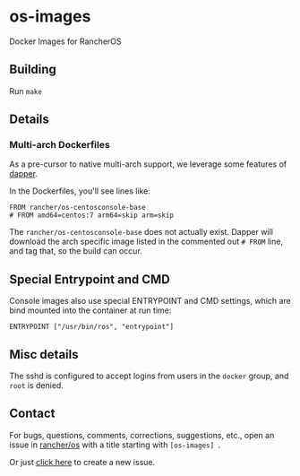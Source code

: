 # os-images
Docker Images for RancherOS

## Building

Run `make`

## Details

### Multi-arch Dockerfiles

As a pre-cursor to native multi-arch support, we leverage some features of
[dapper](https://github.com/rancher/dapper).

In the Dockerfiles, you'll see lines like:

```
FROM rancher/os-centosconsole-base
# FROM amd64=centos:7 arm64=skip arm=skip
```

The `rancher/os-centosconsole-base` does not actually exist. Dapper will download the
arch specific image listed in the commented out `# FROM` line, and tag that, so the
build can occur.

## Special Entrypoint and CMD

Console images also use special ENTRYPOINT and CMD settings, which are bind mounted
into the container at run time:

```
ENTRYPOINT ["/usr/bin/ros", "entrypoint"]
```

## Misc details

The sshd is configured to accept logins from users in the `docker` group, and `root` is denied.

## Contact
For bugs, questions, comments, corrections, suggestions, etc., open an issue in
 [rancher/os](//github.com/rancher/os/issues) with a title starting with `[os-images] `.

Or just [click here](//github.com/rancher/os/issues/new?title=%5Bos-images%5D%20) to create a new issue.

